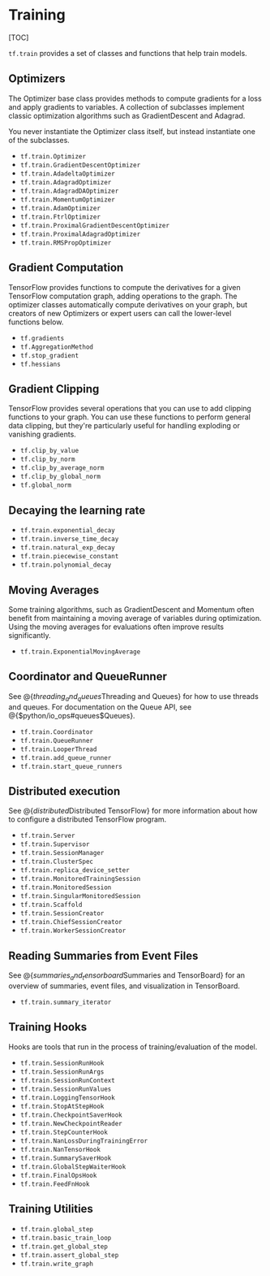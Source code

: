 # Training
[TOC]

`tf.train` provides a set of classes and functions that help train models.

## Optimizers

The Optimizer base class provides methods to compute gradients for a loss and
apply gradients to variables.  A collection of subclasses implement classic
optimization algorithms such as GradientDescent and Adagrad.

You never instantiate the Optimizer class itself, but instead instantiate one
of the subclasses.

*   `tf.train.Optimizer`
*   `tf.train.GradientDescentOptimizer`
*   `tf.train.AdadeltaOptimizer`
*   `tf.train.AdagradOptimizer`
*   `tf.train.AdagradDAOptimizer`
*   `tf.train.MomentumOptimizer`
*   `tf.train.AdamOptimizer`
*   `tf.train.FtrlOptimizer`
*   `tf.train.ProximalGradientDescentOptimizer`
*   `tf.train.ProximalAdagradOptimizer`
*   `tf.train.RMSPropOptimizer`

## Gradient Computation

TensorFlow provides functions to compute the derivatives for a given
TensorFlow computation graph, adding operations to the graph. The
optimizer classes automatically compute derivatives on your graph, but
creators of new Optimizers or expert users can call the lower-level
functions below.

*   `tf.gradients`
*   `tf.AggregationMethod`
*   `tf.stop_gradient`
*   `tf.hessians`


## Gradient Clipping

TensorFlow provides several operations that you can use to add clipping
functions to your graph. You can use these functions to perform general data
clipping, but they're particularly useful for handling exploding or vanishing
gradients.

*   `tf.clip_by_value`
*   `tf.clip_by_norm`
*   `tf.clip_by_average_norm`
*   `tf.clip_by_global_norm`
*   `tf.global_norm`

## Decaying the learning rate
*   `tf.train.exponential_decay`
*   `tf.train.inverse_time_decay`
*   `tf.train.natural_exp_decay`
*   `tf.train.piecewise_constant`
*   `tf.train.polynomial_decay`

## Moving Averages

Some training algorithms, such as GradientDescent and Momentum often benefit
from maintaining a moving average of variables during optimization.  Using the
moving averages for evaluations often improve results significantly.

*   `tf.train.ExponentialMovingAverage`

## Coordinator and QueueRunner

See @{$threading_and_queues$Threading and Queues}
for how to use threads and queues.  For documentation on the Queue API,
see @{$python/io_ops#queues$Queues}.


*   `tf.train.Coordinator`
*   `tf.train.QueueRunner`
*   `tf.train.LooperThread`
*   `tf.train.add_queue_runner`
*   `tf.train.start_queue_runners`

## Distributed execution

See @{$distributed$Distributed TensorFlow} for
more information about how to configure a distributed TensorFlow program.

*   `tf.train.Server`
*   `tf.train.Supervisor`
*   `tf.train.SessionManager`
*   `tf.train.ClusterSpec`
*   `tf.train.replica_device_setter`
*   `tf.train.MonitoredTrainingSession`
*   `tf.train.MonitoredSession`
*   `tf.train.SingularMonitoredSession`
*   `tf.train.Scaffold`
*   `tf.train.SessionCreator`
*   `tf.train.ChiefSessionCreator`
*   `tf.train.WorkerSessionCreator`

## Reading Summaries from Event Files

See @{$summaries_and_tensorboard$Summaries and TensorBoard} for an
overview of summaries, event files, and visualization in TensorBoard.

*   `tf.train.summary_iterator`

## Training Hooks

Hooks are tools that run in the process of training/evaluation of the model.

*   `tf.train.SessionRunHook`
*   `tf.train.SessionRunArgs`
*   `tf.train.SessionRunContext`
*   `tf.train.SessionRunValues`
*   `tf.train.LoggingTensorHook`
*   `tf.train.StopAtStepHook`
*   `tf.train.CheckpointSaverHook`
*   `tf.train.NewCheckpointReader`
*   `tf.train.StepCounterHook`
*   `tf.train.NanLossDuringTrainingError`
*   `tf.train.NanTensorHook`
*   `tf.train.SummarySaverHook`
*   `tf.train.GlobalStepWaiterHook`
*   `tf.train.FinalOpsHook`
*   `tf.train.FeedFnHook`

## Training Utilities

*   `tf.train.global_step`
*   `tf.train.basic_train_loop`
*   `tf.train.get_global_step`
*   `tf.train.assert_global_step`
*   `tf.train.write_graph`
